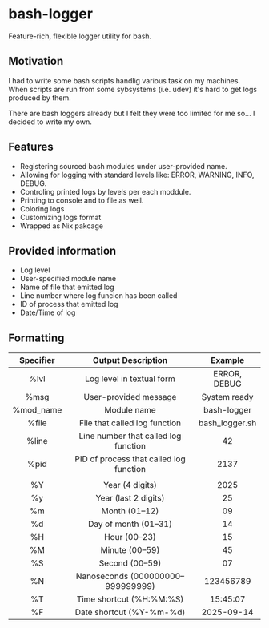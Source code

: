# bash-logger

Feature-rich, flexible logger utility for bash.

## Motivation
I had to write some bash scripts handlig various task on my machines.
When scripts are run from some sybsystems (i.e. udev) it's hard to get logs produced by them.

There are bash loggers already but I felt they were too limited for me so...
I decided to write my own.

## Features
- Registering sourced bash modules under user-provided name.
- Allowing for logging with standard levels like: ERROR, WARNING, INFO, DEBUG.
- Controling printed logs by levels per each moddule.
- Printing to console and to file as well.
- Coloring logs
- Customizing logs format
- Wrapped as Nix pakcage

## Provided information
- Log level
- User-specified module name
- Name of file that emitted log
- Line number where log funcion has been called
- ID of process that emitted log
- Date/Time of log

## Formatting
| Specifier | Output Description                      | Example        |
|:---------:|:---------------------------------------:|:--------------:|
| %lvl      | Log level in textual form               | ERROR, DEBUG   |
| %msg      | User-provided message                   | System ready   |
| %mod_name | Module name                             | bash-logger    |
| %file     | File that called log function           | bash_logger.sh |
| %line     | Line number that called log function    | 42             |
| %pid      | PID of process that called log function | 2137           |
|           |                                         |                |
| %Y        | Year (4 digits)                         | 2025           |
| %y        | Year (last 2 digits)                    | 25             |
| %m        | Month (01–12)                           | 09             |
| %d        | Day of month (01–31)                    | 14             |
| %H        | Hour (00–23)                            | 15             |
| %M        | Minute (00–59)                          | 45             |
| %S        | Second (00–59)                          | 07             |
| %N        | Nanoseconds (000000000–999999999)       | 123456789      |
| %T        | Time shortcut (%H:%M:%S)                | 15:45:07       |
| %F        | Date shortcut (%Y-%m-%d)                | 2025-09-14     |

